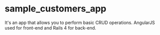 # sample_customers_app
It's an app that allows you to perform basic CRUD operations. AngularJS used for front-end and Rails 4 for back-end.
